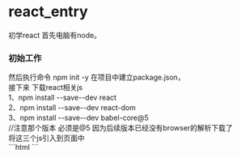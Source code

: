 # react_entry
初学react
首先电脑有node。<br/>
<h3>初始工作</h3>
然后执行命令 npm init -y 在项目中建立package.json，<br/>
接下来 下载react相关js<br/>
1、npm install --save--dev react<br/>
2、npm install --save--dev react-dom<br/>
3、npm install --save--dev babel-core@5<br/>
//注意那个版本  必须是@5   因为后续版本已经没有browser的解析下载了<br/>
将这三个js引入到页面中<br/>
```html
<script src="node_modules/react/dist/react.min.js"></script>
<script src="node_modules/react-dom/dist/react-dom.min.js"></script>
<script src="node_modules/babel-core/browser.min.js"></script>
```
